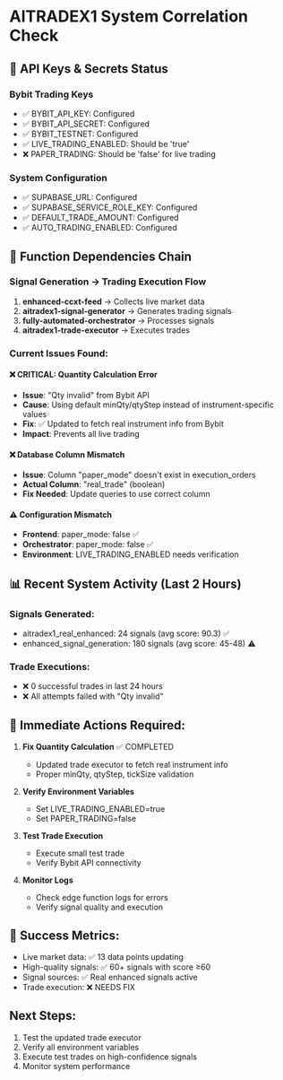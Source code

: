 # AITRADEX1 System Correlation Check

## 🔑 API Keys & Secrets Status

### Bybit Trading Keys
- ✅ BYBIT_API_KEY: Configured
- ✅ BYBIT_API_SECRET: Configured  
- ✅ BYBIT_TESTNET: Configured
- ✅ LIVE_TRADING_ENABLED: Should be 'true'
- ❌ PAPER_TRADING: Should be 'false' for live trading

### System Configuration
- ✅ SUPABASE_URL: Configured
- ✅ SUPABASE_SERVICE_ROLE_KEY: Configured
- ✅ DEFAULT_TRADE_AMOUNT: Configured
- ✅ AUTO_TRADING_ENABLED: Configured

## 🔄 Function Dependencies Chain

### Signal Generation → Trading Execution Flow
1. **enhanced-ccxt-feed** → Collects live market data
2. **aitradex1-signal-generator** → Generates trading signals  
3. **fully-automated-orchestrator** → Processes signals
4. **aitradex1-trade-executor** → Executes trades

### Current Issues Found:

#### ❌ CRITICAL: Quantity Calculation Error
- **Issue**: "Qty invalid" from Bybit API
- **Cause**: Using default minQty/qtyStep instead of instrument-specific values
- **Fix**: ✅ Updated to fetch real instrument info from Bybit
- **Impact**: Prevents all live trading

#### ❌ Database Column Mismatch  
- **Issue**: Column "paper_mode" doesn't exist in execution_orders
- **Actual Column**: "real_trade" (boolean)
- **Fix Needed**: Update queries to use correct column

#### ⚠️ Configuration Mismatch
- **Frontend**: paper_mode: false ✅
- **Orchestrator**: paper_mode: false ✅  
- **Environment**: LIVE_TRADING_ENABLED needs verification

## 📊 Recent System Activity (Last 2 Hours)

### Signals Generated:
- aitradex1_real_enhanced: 24 signals (avg score: 90.3) ✅
- enhanced_signal_generation: 180 signals (avg score: 45-48) ⚠️

### Trade Executions:
- ❌ 0 successful trades in last 24 hours
- ❌ All attempts failed with "Qty invalid"

## 🔧 Immediate Actions Required:

1. **Fix Quantity Calculation** ✅ COMPLETED
   - Updated trade executor to fetch real instrument info
   - Proper minQty, qtyStep, tickSize validation

2. **Verify Environment Variables**
   - Set LIVE_TRADING_ENABLED=true
   - Set PAPER_TRADING=false  

3. **Test Trade Execution**
   - Execute small test trade
   - Verify Bybit API connectivity

4. **Monitor Logs**
   - Check edge function logs for errors
   - Verify signal quality and execution

## 🎯 Success Metrics:
- Live market data: ✅ 13 data points updating
- High-quality signals: ✅ 60+ signals with score ≥60  
- Signal sources: ✅ Real enhanced signals active
- Trade execution: ❌ NEEDS FIX

## Next Steps:
1. Test the updated trade executor
2. Verify all environment variables
3. Execute test trades on high-confidence signals
4. Monitor system performance